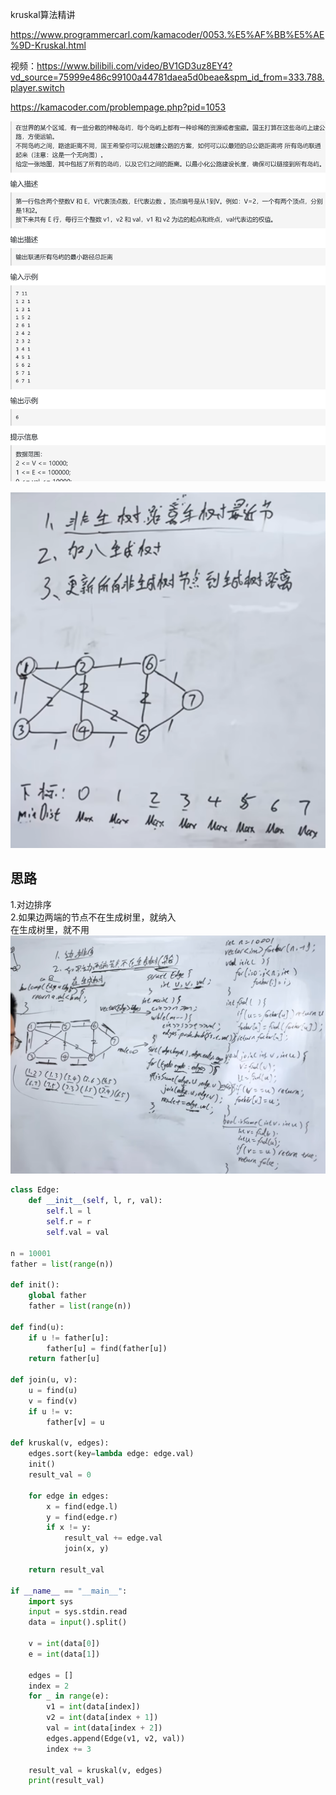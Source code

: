 kruskal算法精讲

https://www.programmercarl.com/kamacoder/0053.%E5%AF%BB%E5%AE%9D-Kruskal.html

视频：https://www.bilibili.com/video/BV1GD3uz8EY4?vd_source=75999e486c99100a44781daea5d0beae&spm_id_from=333.788.player.switch  

https://kamacoder.com/problempage.php?pid=1053

![img.png](img.png)

![img_1.png](img_1.png)

## 思路
1.对边排序  
2.如果边两端的节点不在生成树里，就纳入  
  在生成树里，就不用
![img_4.png](img_4.png)
```python
class Edge:
    def __init__(self, l, r, val):
        self.l = l
        self.r = r
        self.val = val

n = 10001
father = list(range(n))

def init():
    global father
    father = list(range(n))

def find(u):
    if u != father[u]:
        father[u] = find(father[u])
    return father[u]

def join(u, v):
    u = find(u)
    v = find(v)
    if u != v:
        father[v] = u

def kruskal(v, edges):
    edges.sort(key=lambda edge: edge.val)
    init()
    result_val = 0

    for edge in edges:
        x = find(edge.l)
        y = find(edge.r)
        if x != y:
            result_val += edge.val
            join(x, y)

    return result_val

if __name__ == "__main__":
    import sys
    input = sys.stdin.read
    data = input().split()

    v = int(data[0])
    e = int(data[1])

    edges = []
    index = 2
    for _ in range(e):
        v1 = int(data[index])
        v2 = int(data[index + 1])
        val = int(data[index + 2])
        edges.append(Edge(v1, v2, val))
        index += 3

    result_val = kruskal(v, edges)
    print(result_val)
```

